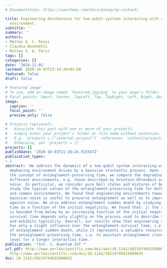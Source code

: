 ```yaml
---
# Documentation: https://wowchemy.com/docs/managing-content/

title: Engineering decoherence for two-qubit systems interacting with a classical
  environment
subtitle: ''
summary: ''
authors:
- Matteo A. C. Rossi
- Claudia Benedetti
- Matteo G. A. Paris
tags: []
categories: []
date: '2014-11-01'
lastmod: 2020-10-03T23:14:20+03:00
featured: false
draft: false

# Featured image
# To use, add an image named `featured.jpg/png` to your page's folder.
# Focal points: Smart, Center, TopLeft, Top, TopRight, Left, Right, BottomLeft, Bottom, BottomRight.
image:
  caption: ''
  focal_point: ''
  preview_only: false

# Projects (optional).
#   Associate this post with one or more of your projects.
#   Simply enter your project's folder or file name without extension.
#   E.g. `projects = ["internal-project"]` references `content/project/deep-learning/index.md`.
#   Otherwise, set `projects = []`.
projects: []
publishDate: '2020-10-03T21:26:24.915547Z'
publication_types:
- 2
abstract: 'We address the dynamics of a two-qubit system interacting with a classical
  dephasing environment driven by a Gaussian stochastic process. Upon introducing
  the concept of entanglement-preserving time, we compare the degrading effects of
  different environments, e.g. those described by Ornstein-Uhlenbeck or fractional
  noise. In particular, we consider pure Bell states and mixtures of Bell states and
  study the typical values of the entanglement-preserving time for both independent
  and common environments. We found that engineering environments towards fractional
  Gaussian noise is useful to preserve entanglement as well as to improve its robustness
  against noise. We also address entanglement sudden death by studying the entanglement-survival
  time as a function of the initial negativity. We found that: i) the survival time
  is bounded from below by an increasing function of the initial negativity, ii) the
  survival time depends only slightly on the process used to describe the environment
  and exhibits typicality. Overall, our results show that engineering the environment
  has only a slight influence over the entanglement-survival time, i.e. the occurence
  of entanglement sudden-death, while it represents a valuable resource to increase
  the entanglement-preserving time, i.e. to maintain entanglement closer to the initial
  level for a longer interaction time.'
publication: '*Int. J. Quantum Inf.*'
url_pdf: http://www.worldscientific.com/doi/abs/10.1142/S0219749915600035 http://arxiv.org/abs/1408.3010
  http://www.worldscientific.com/doi/10.1142/S0219749915600035
doi: 10.1142/S0219749915600035
---
```

